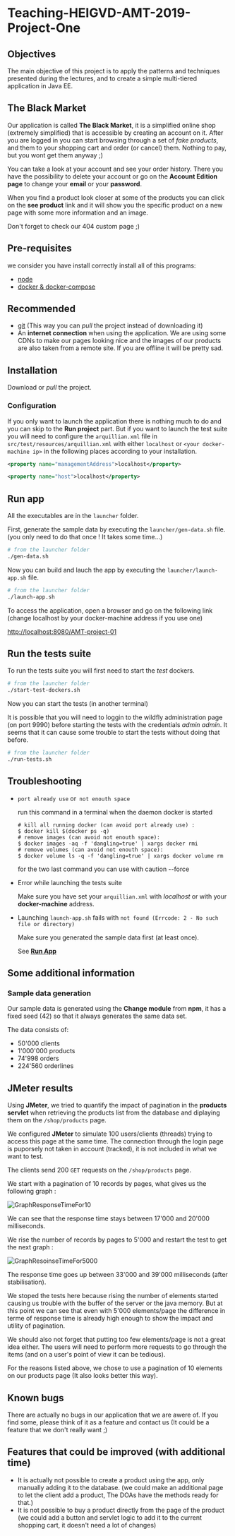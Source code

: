 # Teaching-HEIGVD-AMT-2019-Project-One

## Objectives

The main objective of this project is to apply the patterns and techniques presented during the lectures, and to create a simple multi-tiered application in Java EE.

## The Black Market

Our application is called **The Black Market**, it is a simplified online shop (extremely simplified)
that is accessible by creating an account on it. After you are logged in you can start browsing through a
set of *fake products*, and them to your shopping cart and order (or cancel) them. Nothing to pay, but you wont get them anyway ;)

You can take a look at your account and see your order history. There you have the possibility to delete your account or
go on the **Account Edition page** to change your **email** or your **password**.

When you find a product look closer at some of the products you can click on the **see product** link and
it will show you the specific product on a new page with some more information and an image.

Don't forget to check our 404 custom page ;)

## Pre-requisites

we consider you have install correctly install all of this programs:
 - [node](https://nodejs.org/en/download/)
 - [docker & docker-compose](https://www.docker.com/get-started)

## Recommended

 - [git](https://www.atlassian.com/git/tutorials/install-git) (This way you can *pull* the project instead of downloading it)
 - An **internet connection** when using the application. We are using some CDNs to make our pages looking nice and
 the images of our products are also taken from a remote site. If you are offline it will be pretty sad.

## Installation

Download or *pull* the project.

### Configuration

If you only want to launch the application there is nothing much to do and you can skip to the **Run project** part.
But if you want to launch the test suite you will need to configure the `arquillian.xml` file in `src/test/resources/arquillian.xml` 
with either `localhost` or `<your docker-machine ip>` in the following places according to your installation.

```xml
<property name="managementAddress">localhost</property>
```

```xml
<property name="host">localhost</property>
```


## Run app

All the executables are in the `launcher` folder.

First, generate the sample data by executing the `launcher/gen-data.sh` file. (you only need to do that once ! It takes some time...)
```bash
# from the launcher folder
./gen-data.sh
```

Now you can build and lauch the app by executing the `launcher/launch-app.sh` file.
```bash
# from the launcher folder
./launch-app.sh
```

To access the application, open a browser and go on the following link (change localhost by your docker-machine address if you use one)

[http://localhost:8080/AMT-project-01](http://localhost:8080/AMT-project-01)

## Run the tests suite

To run the tests suite you will first need to start the *test* dockers.
```bash
# from the launcher folder
./start-test-dockers.sh
```
Now you can start the tests (in another terminal)

It is possible that you will need to loggin to the wildfly administration page (on port 9990) before starting the tests with the credentials *admin* *admin*. It seems that it can cause some trouble to start the tests without doing that before.
```bash
# from the launcher folder
./run-tests.sh
```

## Troubleshooting

- `port already use` or` not enouth space`

    run this command in a terminal when the daemon docker is started 
    ```shell
    # kill all running docker (can avoid port already use) : 
    $ docker kill $(docker ps -q)
    # remove images (can avoid not enouth space):
    $ docker images -aq -f 'dangling=true' | xargs docker rmi
    # remove volumes (can avoid not enouth space):
    $ docker volume ls -q -f 'dangling=true' | xargs docker volume rm
    ```
    for the two last command you can use with caution --force
    
- Error while launching the tests suite

   Make sure you have set your `arquillian.xml` with *localhost* or with your **docker-machine** address.

- Launching `launch-app.sh` fails with `not found (Errcode: 2 - No such file or directory)`

  Make sure you generated the sample data first (at least once). 
  
  See [**Run App**](#run-app)
  

## Some additional information

### Sample data generation

Our sample data is generated using the **Change module** from **npm**, it has a fixed seed (42) so that it always generates the same data set.

The data consists of:

- 50'000 clients
- 1'000'000 products
- 74'998 orders
- 224'560 orderlines

## JMeter results

Using **JMeter**, we tried to quantify the impact of pagination in the **products servlet** when retrieving the products list from the database and diplaying them on the `/shop/products` page.

We configured **JMeter** to simulate 100 users/clients (threads) trying to access this page at the same time. The connection through the login page is puporsely not taken in account (tracked), it is not included in what we want to test.

The clients send 200 `GET` requests on the `/shop/products` page.

We start with a pagination of 10 records by pages, what gives us the following graph :

![GraphResponseTimeFor10](./Jmeter/GraphResponseTimeFor10.png)

 We can see that the response time stays between 17'000 and 20'000 milliseconds. 

 We rise the number of records by pages to 5'000 and restart the test to get the next graph : 

![GraphResoinseTimeFor5000](./Jmeter/GraphResoinseTimeFor5000.png)

The response time goes up between 33'000 and 39'000 milliseconds (after stabilisation).

We stoped the tests here because rising the number of elements started causing us trouble with the buffer of the server or the java memory. But at this point we can see that even with 5'000 elements/page the difference in terme of response time is already high enough to show the impact and utility of pagination.

We should also not forget that putting too few elements/page is not a great idea either. The users will need to perform more requests to go through the items (and on a user's point of view it can be tedious).

For the reasons listed above, we chose to use a pagination of 10 elements on our products page (It also looks better this way).

## Known bugs

There are actually no bugs in our application that we are awere of. If you find some, please think of it as a feature and contact us (It could be a feature that we don't really want ;)

## Features that could be improved (with additional time)

- It is actually not possible to create a product using the app, only manually adding it to the database. (we could make an additional page to let the client add a product, The DOAs have the methods ready for that.)
- It is not possible to buy a product directly from the page of the product (we could add a button and servlet logic to add it to the current shopping cart, it doesn't need a lot of changes)

